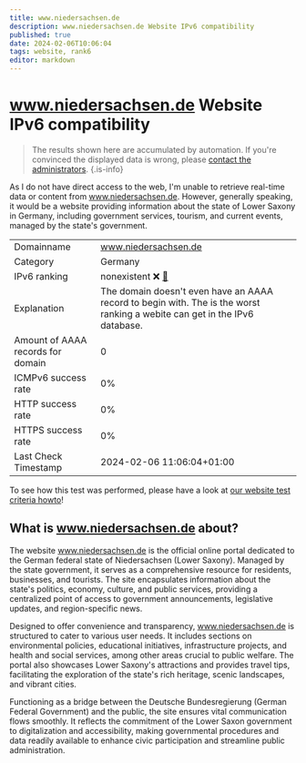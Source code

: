 ```yaml
---
title: www.niedersachsen.de
description: www.niedersachsen.de Website IPv6 compatibility
published: true
date: 2024-02-06T10:06:04
tags: website, rank6
editor: markdown
---
```


# www.niedersachsen.de Website IPv6 compatibility

> The results shown here are accumulated by automation. If you're convinced the displayed data is wrong, please [contact the administrators](/howto/chat). 
{.is-info}

As I do not have direct access to the web, I'm unable to retrieve real-time data or content from www.niedersachsen.de. However, generally speaking, it would be a website providing information about the state of Lower Saxony in Germany, including government services, tourism, and current events, managed by the state's government.


|   |   |
| - | - |
| Domainname | www.niedersachsen.de
| Category | Germany |
| IPv6 ranking | nonexistent :x: [🔗](/howto/ranking) |
| Explanation | The domain doesn't even have an AAAA record to begin with. The is the worst ranking a webite can get in the IPv6 database. |
| Amount of AAAA records for domain | 0 |
| ICMPv6 success rate | 0%|
| HTTP success rate | 0% |
| HTTPS success rate | 0% |
| Last Check Timestamp | 2024-02-06 11:06:04+01:00 |

To see how this test was performed, please have a look at [our website test criteria howto](/howto/testcriteria/website)!


## What is www.niedersachsen.de about?
The website www.niedersachsen.de is the official online portal dedicated to the German federal state of Niedersachsen (Lower Saxony). Managed by the state government, it serves as a comprehensive resource for residents, businesses, and tourists. The site encapsulates information about the state's politics, economy, culture, and public services, providing a centralized point of access to government announcements, legislative updates, and region-specific news.

Designed to offer convenience and transparency, www.niedersachsen.de is structured to cater to various user needs. It includes sections on environmental policies, educational initiatives, infrastructure projects, and health and social services, among other areas crucial to public welfare. The portal also showcases Lower Saxony's attractions and provides travel tips, facilitating the exploration of the state's rich heritage, scenic landscapes, and vibrant cities.

Functioning as a bridge between the Deutsche Bundesregierung (German Federal Government) and the public, the site ensures vital communication flows smoothly. It reflects the commitment of the Lower Saxon government to digitalization and accessibility, making governmental procedures and data readily available to enhance civic participation and streamline public administration.


